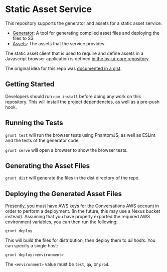 # Static Asset Service

This repository supports the generator and assets for a static asset service:

- [Generator](./generator): A tool for generating compiled asset files and
deploying the files to S3.
- [Assets](./assets): The assets that the service provides.

The static asset client that is used to require and define assets in a
Javascript browser application is defined [in the bv-ui-core repository][2].

The original idea for this repo was [documented in a gist][1].

## Getting Started

Developers should run `npm install` before doing any work on this repository.
This will install the project dependencies, as well as a pre-push hook.

## Running the Tests

`grunt test` will run the browser tests using PhantomJS, as well as ESLint and
the tests of the generator code.

`grunt serve` will open a browser to show the browser tests.

## Generating the Asset Files

`grunt dist` will generate the files in the dist directory of the repo.

## Deploying the Generated Asset Files

Presently, you must have AWS keys for the Conversations AWS account in order to
perform a deployment. (In the future, this may use a Nexus bucket instead).
Assuming that you have properly exported the required AWS environment variables,
you can then run the following:

```
grunt deploy
```

This will build the files for distribution, then deploy them to *all hosts*. You
can specify a single host:

```
grunt deploy:<environment>
```

The `<environment>` value must be `test`, `qa`, or `prod`.

[1]: https://gist.github.com/rmurphey/6842b3b1b806dd123676
[2]: https://github.com/bazaarvoice/bv-ui-core/tree/master/lib/staticAssetLoader
